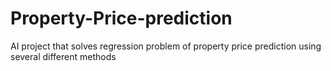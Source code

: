 # Property-Price-prediction
AI project that solves regression problem of property price prediction using several different methods
